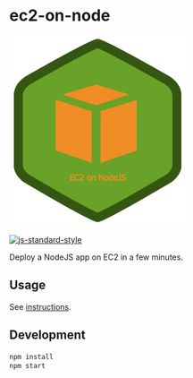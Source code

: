# ec2-on-node

![ec2-on-node](ec2-on-node.png)

[![js-standard-style](https://img.shields.io/badge/code%20style-standard-brightgreen.svg?style=flat-square)](https://github.com/feross/standard)

Deploy a NodeJS app on EC2 in a few minutes.

## Usage

See [instructions](http://www.mot.la/2015-08-13-ec2-on-node.html).

## Development

```
npm install
npm start
```


